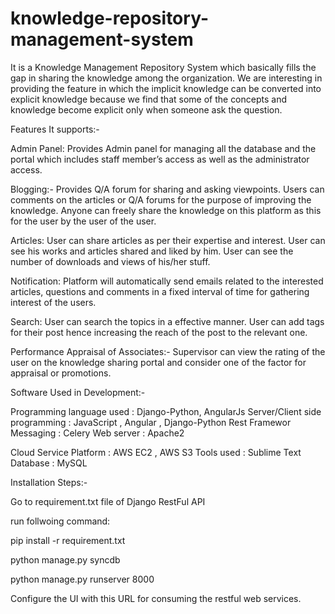 # knowledge-repository-management-system
It is a Knowledge Management Repository System which basically fills the gap in sharing the knowledge among the organization.
We are interesting in providing the feature in which the implicit knowledge can be converted into explicit knowledge because we find that some of the concepts and knowledge become explicit only when someone ask the question.

Features It supports:-

Admin Panel:
Provides Admin panel for managing all the database and the portal which includes staff member’s access as well as the administrator access.

Blogging:-
Provides Q/A forum for sharing and asking viewpoints.
Users can comments on the articles or Q/A forums for the purpose of improving the knowledge.
Anyone can freely share the knowledge on this platform as this for the user by the user of the user.

Articles:
User can share articles as per their expertise and interest.
User can see his works and articles shared and liked by him.
User can see the number of downloads and views of his/her stuff.

Notification:
Platform will automatically send emails related to the interested articles, questions and comments in a fixed interval of time for gathering interest of the users.

Search:
User can search the topics in a effective manner.
User can add tags for their post hence increasing the reach of the post to the relevant one.

Performance Appraisal of Associates:-
Supervisor can view the rating of the user on the knowledge sharing portal and consider one of the factor for appraisal or promotions.

Software Used in Development:-

Programming language used      :                        Django-Python, AngularJs 
Server/Client side programming :                        JavaScript , Angular , Django-Python Rest Framewor
Messaging                      :                        Celery
Web server                     :                        Apache2

Cloud Service Platform         :                         AWS EC2 , AWS S3
Tools used                     :                         Sublime Text
Database                       :                         MySQL



Installation Steps:-

Go to requirement.txt file of Django RestFul API

run follwoing command:

pip install -r requirement.txt

python manage.py syncdb

python manage.py runserver 8000

Configure the UI with this URL for consuming the restful web services.
